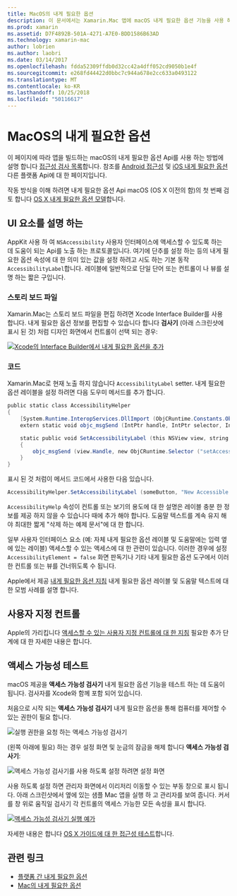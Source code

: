 ```yaml
---
title: MacOS의 내게 필요한 옵션
description: 이 문서에서는 Xamarin.Mac 앱에 macOS 내게 필요한 옵션 기능을 사용 하는 방법을 설명 합니다. 스토리 보드 및 코드, 사용자 지정 컨트롤을 테스트 내게 필요한 옵션에서 설명 하는 UI 요소에 설명 합니다.
ms.prod: xamarin
ms.assetid: D7F4892B-501A-4271-A7E0-BDD1586B63AD
ms.technology: xamarin-mac
author: lobrien
ms.author: laobri
ms.date: 03/14/2017
ms.openlocfilehash: fdda52309ffdb0d32cc42a4dff052cd9050b1e4f
ms.sourcegitcommit: e268fd44422d0bbc7c944a678e2cc633a0493122
ms.translationtype: MT
ms.contentlocale: ko-KR
ms.lasthandoff: 10/25/2018
ms.locfileid: "50116617"
---
```

# <a name="accessibility-on-macos"></a>MacOS의 내게 필요한 옵션

이 페이지에 따라 앱을 빌드하는 macOS의 내게 필요한 옵션 Api를 사용 하는 방법에 설명 합니다 [접근성 검사 목록](~/cross-platform/app-fundamentals/accessibility.md)합니다.
참조를 [Android 접근성](~/android/app-fundamentals/accessibility.md) 및 [iOS 내게 필요한 옵션](~/ios/app-fundamentals/accessibility.md) 다른 플랫폼 Api에 대 한 페이지입니다.

작동 방식을 이해 하려면 내게 필요한 옵션 Api macOS (OS X 이전의 함)의 첫 번째 검토 합니다 [OS X 내게 필요한 옵션 모델](https://developer.apple.com/library/mac/documentation/Accessibility/Conceptual/AccessibilityMacOSX/OSXAXmodel.html)합니다.

## <a name="describing-ui-elements"></a>UI 요소를 설명 하는

AppKit 사용 하 여 `NSAccessibility` 사용자 인터페이스에 액세스할 수 있도록 하는 데 도움이 되는 Api를 노출 하는 프로토콜입니다. 여기에 단추를 설정 하는 등의 내게 필요한 옵션 속성에 대 한 의미 있는 값을 설정 하려고 시도 하는 기본 동작 `AccessibilityLabel`합니다. 레이블에 일반적으로 단일 단어 또는 컨트롤이 나 뷰를 설명 하는 짧은 구입니다.

### <a name="storyboard-files"></a>스토리 보드 파일

Xamarin.Mac는 스토리 보드 파일을 편집 하려면 Xcode Interface Builder를 사용 합니다.
내게 필요한 옵션 정보를 편집할 수 있습니다 합니다 **검사기** (아래 스크린샷에 표시 된 것) 처럼 디자인 화면에서 컨트롤이 선택 되는 경우:

[![Xcode의 Interface Builder에서 내게 필요한 옵션을 추가](accessibility-images/xcode.png "Xcode의 Interface Builder에서 내게 필요한 옵션 추가")](accessibility-images/xcode-large.png#lightbox)

### <a name="code"></a>코드

Xamarin.Mac로 현재 노출 하지 않습니다 `AccessibilityLabel` setter.  내게 필요한 옵션 레이블을 설정 하려면 다음 도우미 메서드를 추가 합니다.

```csharp
public static class AccessibilityHelper
{
    [System.Runtime.InteropServices.DllImport (ObjCRuntime.Constants.ObjectiveCLibrary)]
    extern static void objc_msgSend (IntPtr handle, IntPtr selector, IntPtr label);

    static public void SetAccessibilityLabel (this NSView view, string value)
    {
        objc_msgSend (view.Handle, new ObjCRuntime.Selector ("setAccessibilityLabel:").Handle, new NSString (value).Handle);
    }
}
```

표시 된 것 처럼이 메서드 코드에서 사용한 다음 있습니다.

```csharp
AccessibilityHelper.SetAccessibilityLabel (someButton, "New Accessible Description");
```

`AccessibilityHelp` 속성이 컨트롤 또는 보기의 용도에 대 한 설명은 레이블 충분 한 정보를 제공 하지 않을 수 있습니다 때에 추가 해야 합니다. 도움말 텍스트를 계속 유지 해야 최대한 짧게 "삭제 하는 예제 문서"에 대 한 합니다.

일부 사용자 인터페이스 요소 (예: 자체 내게 필요한 옵션 레이블 및 도움말에는 입력 옆에 있는 레이블) 액세스할 수 있는 액세스에 대 한 관련이 있습니다.
이러한 경우에 설정 `AccessibilityElement = false` 화면 판독기나 기타 내게 필요한 옵션 도구에서 이러한 컨트롤 또는 뷰를 건너뛰도록 수 됩니다.

Apple에서 제공 [내게 필요한 옵션 지침](https://developer.apple.com/library/mac/documentation/Accessibility/Conceptual/AccessibilityMacOSX/EnhancingtheAccessibilityofStandardAppKitControls.html) 내게 필요한 옵션 레이블 및 도움말 텍스트에 대 한 모범 사례를 설명 합니다.

## <a name="custom-controls"></a>사용자 지정 컨트롤

Apple의 가리킵니다 [액세스할 수 있는 사용자 지정 컨트롤에 대 한 지침](https://developer.apple.com/library/mac/documentation/Accessibility/Conceptual/AccessibilityMacOSX/ImplementingAccessibilityforCustomControls.html) 필요한 추가 단계에 대 한 자세한 내용은 합니다.

## <a name="testing-accessibility"></a>액세스 가능성 테스트

macOS 제공을 **액세스 가능성 검사기** 내게 필요한 옵션 기능을 테스트 하는 데 도움이 됩니다. 검사자를 Xcode와 함께 포함 되어 있습니다.

처음으로 시작 되는 **액세스 가능성 검사기** 내게 필요한 옵션을 통해 컴퓨터를 제어할 수 있는 권한이 필요 합니다.

![실행 권한을 요청 하는 액세스 가능성 검사기](accessibility-images/accessibility-inspector-1.png "실행 권한을 요청 하는 액세스 가능성 검사기")

(왼쪽 아래에 필요) 하는 경우 설정 화면 및 눈금의 잠금을 해제 합니다 **액세스 가능성 검사기**:

![액세스 가능성 검사기를 사용 하도록 설정 하려면 설정 화면](accessibility-images/accessibility-inspector-2.png "액세스 가능성 검사기를 사용 하도록 설정 하려면 설정 화면")

사용 하도록 설정 하면 관리자 화면에서 이리저리 이동할 수 있는 부동 창으로 표시 됩니다. 아래 스크린샷에서 옆에 있는 샘플 Mac 앱을 실행 하 고 관리자를 보여 줍니다. 커서를 창 위로 움직일 검사기 각 컨트롤의 액세스 가능한 모든 속성을 표시 합니다.

[![액세스 가능성 검사기 실행 예가](accessibility-images/accessibility-example.png "예의 액세스 가능성 검사기 실행")](accessibility-images/accessibility-example-large.png#lightbox)

자세한 내용은 합니다 [OS X 가이드에 대 한 접근성 테스트](https://developer.apple.com/library/mac/documentation/Accessibility/Conceptual/AccessibilityMacOSX/OSXAXTestingApps.html)합니다.



## <a name="related-links"></a>관련 링크

- [플랫폼 간 내게 필요한 옵션](~/cross-platform/app-fundamentals/accessibility.md)
- [Mac의 내게 필요한 옵션](https://www.apple.com/accessibility/mac/)
